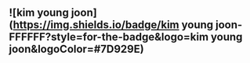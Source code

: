 ## ![kim young joon](https://img.shields.io/badge/kim young joon-FFFFFF?style=for-the-badge&logo=kim young joon&logoColor=#7D929E)
